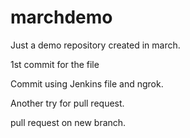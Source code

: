 # marchdemo
Just a demo repository created in march.

1st commit for the file

Commit using Jenkins file and ngrok.


Another try for pull request.

pull request on new branch.